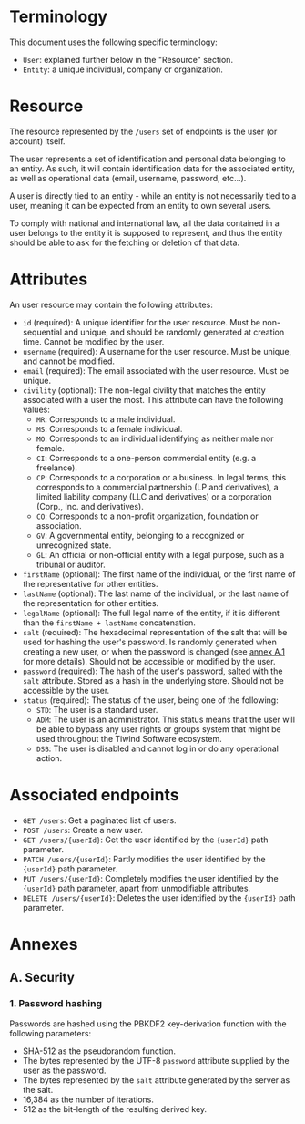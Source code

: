 # Terminology

This document uses the following specific terminology:
* `User`: explained further below in the "Resource" section.
* `Entity`: a unique individual, company or organization.

# Resource

The resource represented by the `/users` set of endpoints is the user (or account) itself.

The user represents a set of identification and personal data belonging to an entity. As such, it will contain
identification data for the associated entity, as well as operational data (email, username, password, etc...).

A user is directly tied to an entity - while an entity is not necessarily tied to a user, meaning it can be expected
from an entity to own several users.

To comply with national and international law, all the data contained in a user belongs to the entity it is supposed to
represent, and thus the entity should be able to ask for the fetching or deletion of that data.

# Attributes

An user resource may contain the following attributes:
* `id` (required): A unique identifier for the user resource. Must be non-sequential and unique, and should be randomly
generated at creation time. Cannot be modified by the user.
* `username` (required): A username for the user resource. Must be unique, and cannot be modified.
* `email` (required): The email associated with the user resource. Must be unique.
* `civility` (optional): The non-legal civility that matches the entity associated with a user the most. This attribute
can have the following values:
  * `MR`: Corresponds to a male individual.
  * `MS`: Corresponds to a female individual.
  * `MO`: Corresponds to an individual identifying as neither male nor female.
  * `CI`: Corresponds to a one-person commercial entity (e.g. a freelance).
  * `CP`: Corresponds to a corporation or a business. In legal terms, this corresponds to a commercial partnership
(LP and derivatives), a limited liability company (LLC and derivatives) or a corporation (Corp., Inc. and derivatives).
  * `CO`: Corresponds to a non-profit organization, foundation or association.
  * `GV`: A governmental entity, belonging to a recognized or unrecognized state.
  * `GL`: An official or non-official entity with a legal purpose, such as a tribunal or auditor.
* `firstName` (optional): The first name of the individual, or the first name of the representative for other entities.
* `lastName` (optional): The last name of the individual, or the last name of the representation for other entities.
* `legalName` (optional): The full legal name of the entity, if it is different than the `firstName + lastName`
concatenation.
* `salt` (required): The hexadecimal representation of the salt that will be used for hashing the user's password.
Is randomly generated when creating a new user, or when the password is changed (see [annex A.1](#1.-Password-hashing)
for more details). Should not be accessible or modified by the user.
* `password` (required): The hash of the user's password, salted with the `salt` attribute. Stored as a hash in the
underlying store. Should not be accessible by the user.
* `status` (required): The status of the user, being one of the following:
  * `STD`: The user is a standard user.
  * `ADM`: The user is an administrator. This status means that the user will be able to bypass any user rights or
  groups system that might be used throughout the Tiwind Software ecosystem.
  * `DSB`: The user is disabled and cannot log in or do any operational action.

# Associated endpoints

- `GET /users`: Get a paginated list of users.
- `POST /users`: Create a new user.
- `GET /users/{userId}`: Get the user identified by the `{userId}` path parameter.
- `PATCH /users/{userId}`: Partly modifies the user identified by the `{userId}` path parameter.
- `PUT /users/{userId}`: Completely modifies the user identified by the `{userId}` path parameter, apart from
unmodifiable attributes.
- `DELETE /users/{userId}`: Deletes the user identified by the `{userId}` path parameter.

# Annexes

## A. Security

### 1. Password hashing

Passwords are hashed using the PBKDF2 key-derivation function with the following parameters:
- SHA-512 as the pseudorandom function.
- The bytes represented by the UTF-8 `password` attribute supplied by the user as the password.
- The bytes represented by the `salt` attribute generated by the server as the salt.
- 16,384 as the number of iterations.
- 512 as the bit-length of the resulting derived key.